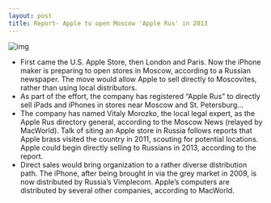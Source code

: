 ```yaml
---
layout: post
title: Report- Apple to open Moscow 'Apple Rus' in 2013
---
```

![img](http://media.idownloadblog.com/wp-content/uploads/2012/08/crowded-apple-store.jpg)
* First came the U.S. Apple Store, then London and Paris. Now the iPhone maker is preparing to open stores in Moscow, according to a Russian newspaper. The move would allow Apple to sell directly to Moscovites, rather than using local distributors.
* As part of the effort, the company has registered “Apple Rus” to directly sell iPads and iPhones in stores near Moscow and St. Petersburg…
* The company has named Vitaly Morozko, the local legal expert, as the Apple Rus directory general, according to the Moscow News (relayed by MacWorld). Talk of siting an Apple store in Russia follows reports that Apple brass visited the country in 2011, scouting for potential locations. Apple could begin directly selling to Russians in 2013, according to the report.
* Direct sales would bring organization to a rather diverse distribution path. The iPhone, after being brought in via the grey market in 2009, is now distributed by Russia’s Vimplecom. Apple’s computers are distributed by several other companies, according to MacWorld.

